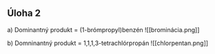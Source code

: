 ## Úloha 2
a) Dominantný produkt = (1-brómpropyl)benzén
![[brominácia.png]]

b) Domninantný produkt = 1,1,1,3-tetrachlórpropán
![[chlorpentan.png]]
